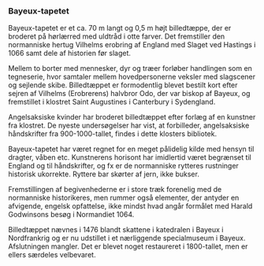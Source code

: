 ### Bayeux-tapetet


Bayeux-tapetet er et ca. 70 m langt og 0,5 m højt billedtæppe, der er broderet på hørlærred med uldtråd i otte farver. Det fremstiller den normanniske hertug Vilhelms erobring af England med Slaget ved Hastings i 1066 samt dele af historien før slaget.

Mellem to borter med mennesker, dyr og træer forløber handlingen som en tegneserie, hvor samtaler mellem hovedpersonerne veksler med slagscener og sejlende skibe. Billedtæppet er formodentlig blevet bestilt kort efter sejren af Vilhelms (Erobrerens) halvbror Odo, der var biskop af Bayeux, og fremstillet i klostret Saint Augustines i Canterbury i Sydengland.

Angelsaksiske kvinder har broderet billedtæppet efter forlæg af en kunstner fra klostret. De nyeste undersøgelser har vist, at forbilleder, angelsaksiske håndskrifter fra 900-1000-tallet, findes i dette klosters bibliotek.

Bayeux-tapetet har været regnet for en meget pålidelig kilde med hensyn til dragter, våben etc. Kunstnerens horisont har imidlertid været begrænset til England og til håndskrifter, og fx er de normanniske rytteres rustninger historisk ukorrekte. Ryttere bar skørter af jern, ikke bukser.

Fremstillingen af begivenhederne er i store træk forenelig med de normanniske historikeres, men rummer også elementer, der antyder en afvigende, engelsk opfattelse, ikke mindst hvad angår formålet med Harald Godwinsons besøg i Normandiet 1064.

Billedtæppet nævnes i 1476 blandt skattene i katedralen i Bayeux i Nordfrankrig og er nu udstillet i et nærliggende specialmuseum i Bayeux. Afslutningen mangler. Det er blevet noget restaureret i 1800-tallet, men er ellers særdeles velbevaret.